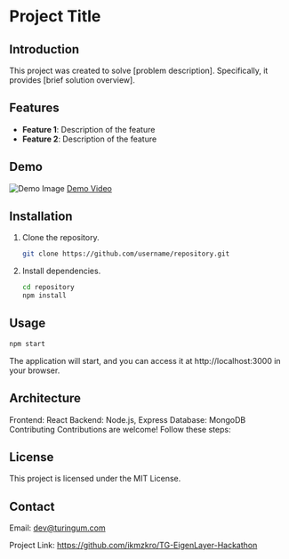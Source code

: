 # Project Title

## Introduction
This project was created to solve [problem description]. Specifically, it provides [brief solution overview].

## Features
- **Feature 1**: Description of the feature
- **Feature 2**: Description of the feature

## Demo
![Demo Image](link_to_screenshot)
[Demo Video](link_to_demo_video)

## Installation
1. Clone the repository.
    ```bash
    git clone https://github.com/username/repository.git
    ```
2. Install dependencies.
    ```bash
    cd repository
    npm install
    ```

## Usage
```bash
npm start
```

The application will start, and you can access it at http://localhost:3000 in your browser.


## Architecture

Frontend: React
Backend: Node.js, Express
Database: MongoDB
Contributing
Contributions are welcome! Follow these steps:

## License
This project is licensed under the MIT License.

## Contact
Email: dev@turingum.com

Project Link: https://github.com/ikmzkro/TG-EigenLayer-Hackathon
